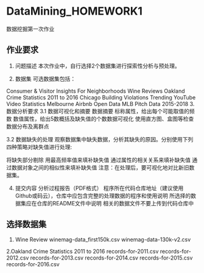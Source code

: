 # DataMining_HOMEWORK1
数据挖掘第一次作业

## 作业要求
1. 问题描述
本次作业中，自行选择2个数据集进行探索性分析与预处理。

2. 数据集
可选数据集包括：

Consumer & Visitor Insights For Neighborhoods
Wine Reviews
Oakland Crime Statistics 2011 to 2016
Chicago Building Violations
Trending YouTube Video Statistics
Melbourne Airbnb Open Data
MLB Pitch Data 2015-2018
3. 数据分析要求
3.1 数据可视化和摘要
数据摘要
      标称属性，给出每个可能取值的频数
      数值属性，给出5数概括及缺失值的个数数据可视化
      使用直方图、盒图等检查数据分布及离群点

3.2 数据缺失的处理
观察数据集中缺失数据，分析其缺失的原因。分别使用下列四种策略对缺失值进行处理:

将缺失部分剔除
用最高频率值来填补缺失值
通过属性的相关关系来填补缺失值
通过数据对象之间的相似性来填补缺失值
注意：在处理后，要可视化地对比新旧数据集。

4. 提交内容
分析过程报告（PDF格式）
程序所在代码仓库地址（建议使用Github或码云），仓库中应包含完整的处理数据的程序和使用说明
所选择的数据集应在仓库的README文件中说明
相关的数据文件不要上传到代码仓库中

## 选择数据集
1. Wine Review
winemag-data_first150k.csv
winemag-data-130k-v2.csv

2.Oakland Crime Statistics 2011 to 2016
records-for-2011.csv
records-for-2012.csv
records-for-2013.csv
records-for-2014.csv
records-for-2015.csv
records-for-2016.csv
